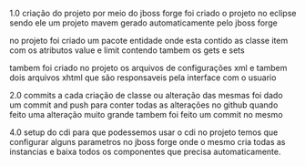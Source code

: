 1.0  criação do projeto 
por meio do jboss forge foi criado o projeto no eclipse sendo ele um projeto mavem gerado automaticamente pelo jboss forge 

no projeto foi criado um pacote entidade onde esta contido as classe item com os atributos value e limit
contendo tambem os gets e sets

tambem foi criado no projeto os arquivos de configurações xml e tambem dois arquivos xhtml que são responsaveis pela interface com o usuario 

2.0 commits 
a cada criação de classe ou alteração das mesmas foi dado um commit and push para conter todas as alterações no github quando feito uma alteração muito grande tambem foi feito um commit no mesmo 

4.0 setup do cdi 
para que podessemos usar o cdi no projeto temos que configurar alguns parametros no jboss forge onde o mesmo cria todas as instancias e baixa todos os componentes que precisa automaticamente.
